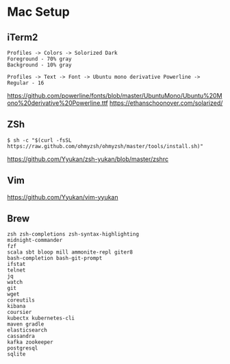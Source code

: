 # Mac Setup

## iTerm2

```
Profiles -> Colors -> Solorized Dark 
Foreground - 70% gray
Background - 10% gray 

Profiles -> Text -> Font -> Ubuntu mono derivative Powerline -> Regular - 16
```

https://github.com/powerline/fonts/blob/master/UbuntuMono/Ubuntu%20Mono%20derivative%20Powerline.ttf
https://ethanschoonover.com/solarized/

## ZSh
```
$ sh -c "$(curl -fsSL https://raw.github.com/ohmyzsh/ohmyzsh/master/tools/install.sh)"
```
https://github.com/Yyukan/zsh-yukan/blob/master/zshrc

## Vim
https://github.com/Yyukan/vim-yyukan

## Brew
```
zsh zsh-completions zsh-syntax-highlighting
midnight-commander            
fzf            
scala sbt bloop mill ammonite-repl giter8 
bash-completion bash-git-prompt                 
ifstat                    
telnet
jq
watch        
git                        
wget
coreutils                   
kibana
coursier        
kubectx kubernetes-cli
maven gradle 
elasticsearch
cassandra
kafka zookeeper
postgresql
sqlite
```
